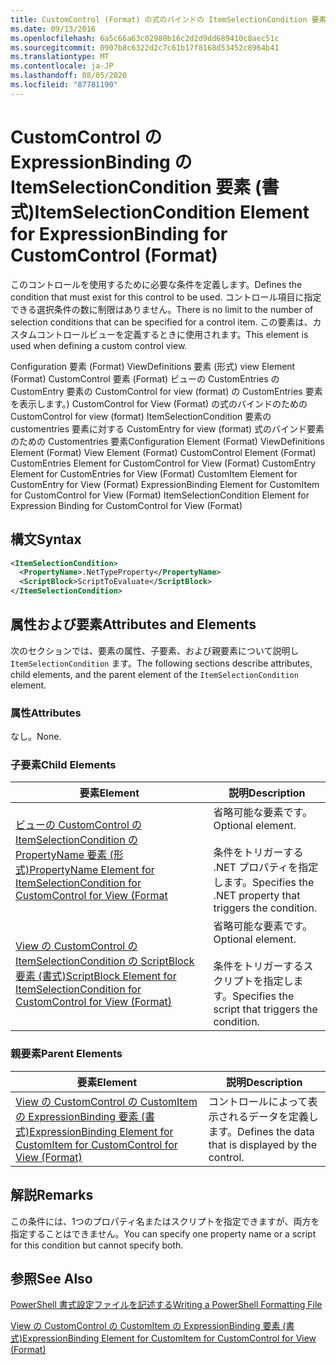 ```yaml
---
title: CustomControl (Format) の式のバインドの ItemSelectionCondition 要素Microsoft Docs
ms.date: 09/13/2016
ms.openlocfilehash: 6a5c66a63c02980b16c2d2d9dd689410c8aec51c
ms.sourcegitcommit: 0907b8c6322d2c7c61b17f8168d53452c8964b41
ms.translationtype: MT
ms.contentlocale: ja-JP
ms.lasthandoff: 08/05/2020
ms.locfileid: "87781190"
---
```

# <a name="itemselectioncondition-element-for-expressionbinding-for-customcontrol-format"></a><span data-ttu-id="636b9-102">CustomControl の ExpressionBinding の ItemSelectionCondition 要素 (書式)</span><span class="sxs-lookup"><span data-stu-id="636b9-102">ItemSelectionCondition Element for ExpressionBinding for CustomControl (Format)</span></span>

<span data-ttu-id="636b9-103">このコントロールを使用するために必要な条件を定義します。</span><span class="sxs-lookup"><span data-stu-id="636b9-103">Defines the condition that must exist for this control to be used.</span></span> <span data-ttu-id="636b9-104">コントロール項目に指定できる選択条件の数に制限はありません。</span><span class="sxs-lookup"><span data-stu-id="636b9-104">There is no limit to the number of selection conditions that can be specified for a control item.</span></span> <span data-ttu-id="636b9-105">この要素は、カスタムコントロールビューを定義するときに使用されます。</span><span class="sxs-lookup"><span data-stu-id="636b9-105">This element is used when defining a custom control view.</span></span>

<span data-ttu-id="636b9-106">Configuration 要素 (Format) ViewDefinitions 要素 (形式) view Element (Format) CustomControl 要素 (Format) ビューの CustomEntries の CustomEntry 要素の CustomControl for view (format) の CustomEntries 要素を表示します。) CustomControl for View (Format) の式のバインドのための CustomControl for view (format) ItemSelectionCondition 要素の customentries 要素に対する CustomEntry for view (format) 式のバインド要素のための Customentries 要素</span><span class="sxs-lookup"><span data-stu-id="636b9-106">Configuration Element (Format) ViewDefinitions Element (Format) View Element (Format) CustomControl Element (Format) CustomEntries Element for CustomControl for View (Format) CustomEntry Element for CustomEntries for View (Format) CustomItem Element for CustomEntry for View (Format) ExpressionBinding Element for CustomItem for CustomControl for View (Format) ItemSelectionCondition Element for Expression Binding for CustomControl for View (Format)</span></span>

## <a name="syntax"></a><span data-ttu-id="636b9-107">構文</span><span class="sxs-lookup"><span data-stu-id="636b9-107">Syntax</span></span>

```xml
<ItemSelectionCondition>
  <PropertyName>.NetTypeProperty</PropertyName>
  <ScriptBlock>ScriptToEvaluate</ScriptBlock>
</ItemSelectionCondition>
```

## <a name="attributes-and-elements"></a><span data-ttu-id="636b9-108">属性および要素</span><span class="sxs-lookup"><span data-stu-id="636b9-108">Attributes and Elements</span></span>

<span data-ttu-id="636b9-109">次のセクションでは、要素の属性、子要素、および親要素について説明し `ItemSelectionCondition` ます。</span><span class="sxs-lookup"><span data-stu-id="636b9-109">The following sections describe attributes, child elements, and the parent element of the `ItemSelectionCondition` element.</span></span>

### <a name="attributes"></a><span data-ttu-id="636b9-110">属性</span><span class="sxs-lookup"><span data-stu-id="636b9-110">Attributes</span></span>

<span data-ttu-id="636b9-111">なし。</span><span class="sxs-lookup"><span data-stu-id="636b9-111">None.</span></span>

### <a name="child-elements"></a><span data-ttu-id="636b9-112">子要素</span><span class="sxs-lookup"><span data-stu-id="636b9-112">Child Elements</span></span>

|<span data-ttu-id="636b9-113">要素</span><span class="sxs-lookup"><span data-stu-id="636b9-113">Element</span></span>|<span data-ttu-id="636b9-114">説明</span><span class="sxs-lookup"><span data-stu-id="636b9-114">Description</span></span>|
|-------------|-----------------|
|[<span data-ttu-id="636b9-115">ビューの CustomControl の ItemSelectionCondition の PropertyName 要素 (形式)</span><span class="sxs-lookup"><span data-stu-id="636b9-115">PropertyName Element for ItemSelectionCondition for CustomControl for View (Format</span></span>](./propertyname-element-for-itemselectioncondition-for-customcontrol-for-view-format.md)|<span data-ttu-id="636b9-116">省略可能な要素です。</span><span class="sxs-lookup"><span data-stu-id="636b9-116">Optional element.</span></span><br /><br /> <span data-ttu-id="636b9-117">条件をトリガーする .NET プロパティを指定します。</span><span class="sxs-lookup"><span data-stu-id="636b9-117">Specifies the .NET property that triggers the condition.</span></span>|
|[<span data-ttu-id="636b9-118">View の CustomControl の ItemSelectionCondition の ScriptBlock 要素 (書式)</span><span class="sxs-lookup"><span data-stu-id="636b9-118">ScriptBlock Element for ItemSelectionCondition for CustomControl for View (Format)</span></span>](./scriptblock-element-for-itemselectioncondition-for-customcontrol-for-view-format.md)|<span data-ttu-id="636b9-119">省略可能な要素です。</span><span class="sxs-lookup"><span data-stu-id="636b9-119">Optional element.</span></span><br /><br /> <span data-ttu-id="636b9-120">条件をトリガーするスクリプトを指定します。</span><span class="sxs-lookup"><span data-stu-id="636b9-120">Specifies the script that triggers the condition.</span></span>|

### <a name="parent-elements"></a><span data-ttu-id="636b9-121">親要素</span><span class="sxs-lookup"><span data-stu-id="636b9-121">Parent Elements</span></span>

|<span data-ttu-id="636b9-122">要素</span><span class="sxs-lookup"><span data-stu-id="636b9-122">Element</span></span>|<span data-ttu-id="636b9-123">説明</span><span class="sxs-lookup"><span data-stu-id="636b9-123">Description</span></span>|
|-------------|-----------------|
|[<span data-ttu-id="636b9-124">View の CustomControl の CustomItem の ExpressionBinding 要素 (書式)</span><span class="sxs-lookup"><span data-stu-id="636b9-124">ExpressionBinding Element for CustomItem for CustomControl for View (Format)</span></span>](./expressionbinding-element-for-customitem-for-customcontrol-for-view-format.md)|<span data-ttu-id="636b9-125">コントロールによって表示されるデータを定義します。</span><span class="sxs-lookup"><span data-stu-id="636b9-125">Defines the data that is displayed by the control.</span></span>|

## <a name="remarks"></a><span data-ttu-id="636b9-126">解説</span><span class="sxs-lookup"><span data-stu-id="636b9-126">Remarks</span></span>

<span data-ttu-id="636b9-127">この条件には、1つのプロパティ名またはスクリプトを指定できますが、両方を指定することはできません。</span><span class="sxs-lookup"><span data-stu-id="636b9-127">You can specify one property name or a script for this condition but cannot specify both.</span></span>

## <a name="see-also"></a><span data-ttu-id="636b9-128">参照</span><span class="sxs-lookup"><span data-stu-id="636b9-128">See Also</span></span>

[<span data-ttu-id="636b9-129">PowerShell 書式設定ファイルを記述する</span><span class="sxs-lookup"><span data-stu-id="636b9-129">Writing a PowerShell Formatting File</span></span>](./writing-a-powershell-formatting-file.md)

[<span data-ttu-id="636b9-130">View の CustomControl の CustomItem の ExpressionBinding 要素 (書式)</span><span class="sxs-lookup"><span data-stu-id="636b9-130">ExpressionBinding Element for CustomItem for CustomControl for View (Format)</span></span>](./expressionbinding-element-for-customitem-for-customcontrol-for-view-format.md)
